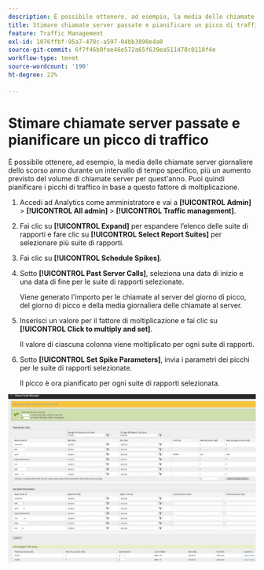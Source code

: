 ```yaml
---
description: È possibile ottenere, ad esempio, la media delle chiamate server giornaliere dello scorso anno durante un intervallo di tempo specifico, più un aumento previsto del volume di chiamate server per quest'anno. Puoi quindi pianificare i picchi di traffico in base a questo fattore di moltiplicazione.
title: Stimare chiamate server passate e pianificare un picco di traffico
feature: Traffic Management
exl-id: 1076ffbf-95a7-478c-a597-04bb3890e4a0
source-git-commit: 6f7f46b0fee46e572a65f639ea511478c0118f4e
workflow-type: tm+mt
source-wordcount: '190'
ht-degree: 22%

---
```


# Stimare chiamate server passate e pianificare un picco di traffico

È possibile ottenere, ad esempio, la media delle chiamate server giornaliere dello scorso anno durante un intervallo di tempo specifico, più un aumento previsto del volume di chiamate server per quest&#39;anno. Puoi quindi pianificare i picchi di traffico in base a questo fattore di moltiplicazione.

1. Accedi ad Analytics come amministratore e vai a **[!UICONTROL Admin]** > **[!UICONTROL All admin]** > **[!UICONTROL Traffic management]**.

1. Fai clic su **[!UICONTROL Expand]** per espandere l’elenco delle suite di rapporti e fare clic su **[!UICONTROL Select Report Suites]** per selezionare più suite di rapporti.

1. Fai clic su **[!UICONTROL Schedule Spikes]**.
1. Sotto **[!UICONTROL Past Server Calls]**, seleziona una data di inizio e una data di fine per le suite di rapporti selezionate.

   Viene generato l&#39;importo per le chiamate al server del giorno di picco, del giorno di picco e della media giornaliera delle chiamate al server.

1. Inserisci un valore per il fattore di moltiplicazione e fai clic su **[!UICONTROL Click to multiply and set]**.

   Il valore di ciascuna colonna viene moltiplicato per ogni suite di rapporti.

1. Sotto **[!UICONTROL Set Spike Parameters]**, invia i parametri dei picchi per le suite di rapporti selezionate.

   Il picco è ora pianificato per ogni suite di rapporti selezionata.

![](/help/admin/admin/c-manage-report-suites/c-edit-report-suites/c-traffic-management/assets/past_server_calls.png)
